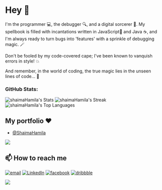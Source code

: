 
# Hey 🐥

I'm the programmer 💻, the debugger 🔍, and a digital sorcerer 🧹. My spellbook is filled with incantations written in JavaScript🚀 and Java ☕, and I'm always ready to turn bugs into 'features' with a sprinkle of debugging magic. 🪄

Don't be fooled by my code-covered cape; I've been known to vanquish errors in style! 💥

And remember, in the world of coding, the true magic lies in the unseen lines of code... 🔮

### GitHub Stats:

![shaimaHamila's Stats](https://github-readme-stats.vercel.app/api?username=shaimaHamila&theme=nightowl&show_icons=true&hide_border=true&count_private=true)
![shaimaHamila's Streak](https://github-readme-streak-stats.herokuapp.com/?user=shaimaHamila&theme=nightowl&hide_border=true)
![shaimaHamila's Top Languages](https://github-readme-stats.vercel.app/api/top-langs/?username=shaimaHamila&theme=nightowl&show_icons=true&hide_border=true&layout=compact)


## My portfolio ❤️
- [@ShaimaHamila](https://shaimahamila.pages.dev/)

![](https://quotes-github-readme.vercel.app/api?type=horizontal&theme=dark)

## 📫 How to reach me
[![email](https://img.shields.io/badge/@shaimaHamila-lightgrey?style=for-the-badge)](mailto:2861984+hamilachaima1@gmail.com)
[![LinkedIn](https://img.shields.io/badge/LinkedIn-%230077B5.svg?style=for-the-badge&logo=linkedin&logoColor=white)](https://www.linkedin.com/in/shaimahamila/) 
[![facebook](https://img.shields.io/badge/Twitter-%231DA1F2.svg?style=for-the-badge&logo=Twitter&logoColor=white)](https://www.facebook.com/shaimaHamila) 
[![dribbble](https://img.shields.io/badge/Twitter-%231DA1F2.svg?style=for-the-badge&logo=Twitter&logoColor=white)](https://dribbble.com/shaimaHamila) 

 

[![](https://visitcount.itsvg.in/api?id=shaimaHamila&label=Profile%20Views&color=7&icon=6&pretty=true)](https://visitcount.itsvg.in)
